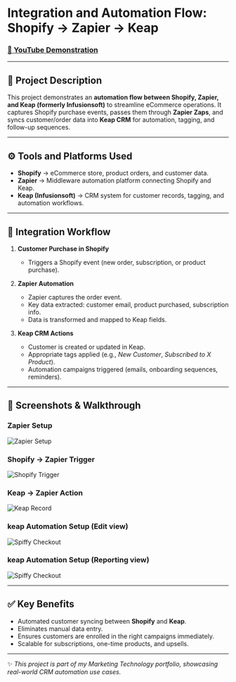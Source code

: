 # Integration and Automation Flow: Shopify → Zapier → Keap

### [🎥 YouTube Demonstration](https://youtu.be/7eJexJVCqJo)

---

## 📌 Project Description

This project demonstrates an **automation flow between Shopify, Zapier, and Keap (formerly Infusionsoft)** to streamline eCommerce operations. It captures Shopify purchase events, passes them through **Zapier Zaps**, and syncs customer/order data into **Keap CRM** for automation, tagging, and follow-up sequences.  

---

## ⚙️ Tools and Platforms Used

- **Shopify** → eCommerce store, product orders, and customer data.  
- **Zapier** → Middleware automation platform connecting Shopify and Keap.  
- **Keap (Infusionsoft)** → CRM system for customer records, tagging, and automation workflows.  

---

## 🔄 Integration Workflow

1. **Customer Purchase in Shopify**  
   - Triggers a Shopify event (new order, subscription, or product purchase).  

2. **Zapier Automation**  
   - Zapier captures the order event.  
   - Key data extracted: customer email, product purchased, subscription info.  
   - Data is transformed and mapped to Keap fields.  

3. **Keap CRM Actions**  
   - Customer is created or updated in Keap.  
   - Appropriate tags applied (e.g., *New Customer*, *Subscribed to X Product*).  
   - Automation campaigns triggered (emails, onboarding sequences, reminders).  

---

## 📸 Screenshots & Walkthrough

### Zapier Setup
![Zapier Setup](https://i.imgur.com/wdl2uPD.png)

### Shopify → Zapier Trigger
![Shopify Trigger](https://i.imgur.com/LVpNUOF.png)

### Keap → Zapier Action
![Keap Record](https://i.imgur.com/NMH9BjI.png)

### keap Automation Setup (Edit view)
![Spiffy Checkout](https://i.imgur.com/OOdJWYe.png)

### keap Automation Setup (Reporting view)
![Spiffy Checkout](https://i.imgur.com/WiRddtj.png)

---

## ✅ Key Benefits

- Automated customer syncing between **Shopify** and **Keap**.  
- Eliminates manual data entry.  
- Ensures customers are enrolled in the right campaigns immediately.  
- Scalable for subscriptions, one-time products, and upsells.  

---

✨ *This project is part of my Marketing Technology portfolio, showcasing real-world CRM automation use cases.*  
